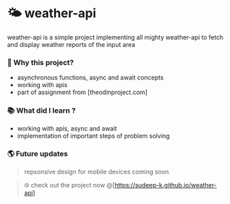 # 🌤 weather-api
weather-api is a simple project implementing all mighty weather-api to fetch and display weather reports of the input area

### 👋 Why this project?
- asynchronous functions, async and await concepts
- working with apis
- part of assignment from [theodinproject.com]

### 📚 What did I learn ?
- working with apis, async and await
- implementation of important steps of problem solving

### 🌎 Future updates
> repsonsive design for mobile devices coming soon

> 🌐 check out the project now @[https://sudeep-k.github.io/weather-api]
